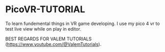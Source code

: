# PicoVR-TUTORIAL
To learn fundemental things in VR game developing. I use my pico 4 vr to test live view while on play in editor.

BEST REGARDS FOR VALEM TUTORIALS (https://www.youtube.com/@ValemTutorials).
